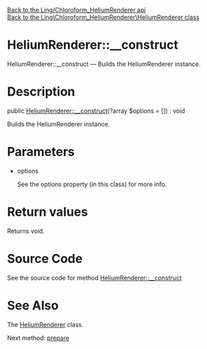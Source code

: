 [Back to the Ling/Chloroform_HeliumRenderer api](https://github.com/lingtalfi/Chloroform_HeliumRenderer/blob/master/doc/api/Ling/Chloroform_HeliumRenderer.md)<br>
[Back to the Ling\Chloroform_HeliumRenderer\HeliumRenderer class](https://github.com/lingtalfi/Chloroform_HeliumRenderer/blob/master/doc/api/Ling/Chloroform_HeliumRenderer/HeliumRenderer.md)


HeliumRenderer::__construct
================



HeliumRenderer::__construct — Builds the HeliumRenderer instance.




Description
================


public [HeliumRenderer::__construct](https://github.com/lingtalfi/Chloroform_HeliumRenderer/blob/master/doc/api/Ling/Chloroform_HeliumRenderer/HeliumRenderer/__construct.md)(?array $options = []) : void




Builds the HeliumRenderer instance.




Parameters
================


- options

    See the options property (in this class) for more info.


Return values
================

Returns void.








Source Code
===========
See the source code for method [HeliumRenderer::__construct](https://github.com/lingtalfi/Chloroform_HeliumRenderer/blob/master/HeliumRenderer.php#L142-L187)


See Also
================

The [HeliumRenderer](https://github.com/lingtalfi/Chloroform_HeliumRenderer/blob/master/doc/api/Ling/Chloroform_HeliumRenderer/HeliumRenderer.md) class.

Next method: [prepare](https://github.com/lingtalfi/Chloroform_HeliumRenderer/blob/master/doc/api/Ling/Chloroform_HeliumRenderer/HeliumRenderer/prepare.md)<br>

